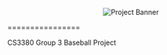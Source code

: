 <p align="center">
	<img src="http://i.imgur.com/c1kTRkg.png" alt="Project Banner"/>
</p>
================

CS3380 Group 3 Baseball Project 